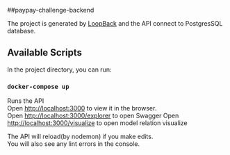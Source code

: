 ##paypay-challenge-backend

The project is generated by [LoopBack](http://loopback.io) and the API connect to PostgresSQL database.

## Available Scripts

In the project directory, you can run:

### `docker-compose up`

Runs the API<br>
Open [http://localhost:3000](http://localhost:3000) to view it in the browser.<br>
Open [http://localhost:3000/explorer](http://localhost:3000/explorer) to open Swagger
Open [http://localhost:3000/visualize](http://localhost:3000/visualize) to open model relation visualize

The API will reload(by nodemon) if you make edits.<br>
You will also see any lint errors in the console.
